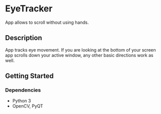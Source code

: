 # EyeTracker

App allows to scroll without using hands.

## Description

App tracks eye movement. If you are looking at the bottom of your screen app scrolls down your active window, any other basic directions work as well.

## Getting Started

### Dependencies

* Python 3
* OpenCV, PyQT